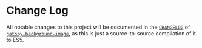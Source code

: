 # Change Log

All notable changes to this project will be documented in the [`CHANGELOG`](https://github.com/timhagn/gatsby-background-image/blob/fix41-z-index-bug/packages/gatsby-background-image/CHANGELOG.md)
of [`gatsby-background-image`](https://github.com/timhagn/gatsby-background-image/tree/main/packages/gatsby-background-image),
as this is just a source-to-source compilation of it to ES5.

<a name="1.4.0"></a>
